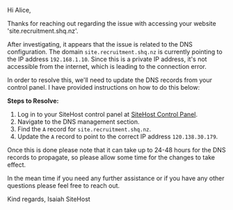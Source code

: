 Hi Alice,

Thanks for reaching out regarding the issue with accessing your website 'site.recruitment.shq.nz'.

After investigating, it appears that the issue is related to the DNS configuration. The domain `site.recruitment.shq.nz` is currently pointing to the IP address `192.168.1.10`. Since this is a private IP address, it's not accessible from the internet, which is leading to the connection error.

In order to resolve this, we'll need to update the DNS records from your control panel. I have provided instructions on how to do this below:

**Steps to Resolve:**

1. Log in to your SiteHost control panel at [SiteHost Control Panel](https://cp.sitehost.co.nz/).
2. Navigate to the DNS management section.
3. Find the `A` record for `site.recruitment.shq.nz`.
4. Update the `A` record to point to the correct IP address `120.138.30.179`.

Once this is done please note that it can take up to 24-48 hours for the DNS records to propagate, so please allow some time for the changes to take effect.

In the mean time if you need any further assistance or if you have any other questions please feel free to reach out.

Kind regards,
Isaiah
SiteHost
